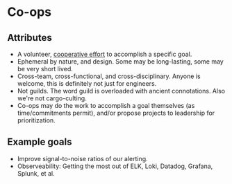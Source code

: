 # Co-ops

## Attributes

- A volunteer, [cooperative effort](https://en.wikipedia.org/wiki/Cooperative) to accomplish a specific goal.
- Ephemeral by nature, and design. Some may be long-lasting, some may be very short lived.
- Cross-team, cross-functional, and cross-disciplinary. Anyone is welcome, this is definitely not just for engineers.
- Not guilds. The word guild is overloaded with ancient connotations. Also we're not cargo-culting.
- Co-ops may do the work to accomplish a goal themselves (as time/commitments permit), and/or propose projects to leadership for prioritization.

## Example goals

- Improve signal-to-noise ratios of our alerting.
- Observeability: Getting the most out of ELK, Loki, Datadog, Grafana, Splunk, et al.
